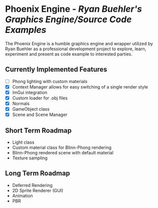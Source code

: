 # Phoenix Engine - *Ryan Buehler's Graphics Engine/Source Code Examples*

The Phoenix Engine is a humble graphics engine and wrapper utilized by Ryan Buehler as a professional development project to explore, learn, experiment and present as code example to interested parties.

## Currently Implemented Features
- [ ] Phong lighting with custom materials
- [x] Context Manager allows for easy switching of a single render style
- [x] ImGui integration
- [x] Custom loader for .obj files
- [x] Normals
- [x] GameObject class
- [x] Scene and Scene Manager

## Short Term Roadmap
* Light class
* Custom material class for Blinn-Phong rendering
* Blinn-Phong rendered scene with default material
* Texture sampling

## Long Term Roadmap
* Deferred Rendering
* 2D Sprite Renderer (GUI)
* Animation
* PBR
